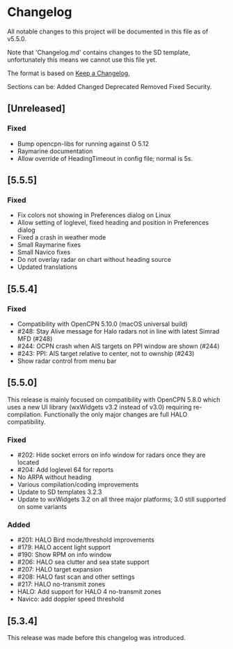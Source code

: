 # Changelog

All notable changes to this project will be documented in this file as of v5.5.0.

Note that 'Changelog.md' contains changes to the SD template, unfortunately this means we
cannot use this file yet.

The format is based on [Keep a Changelog](https://keepachangelog.com/en/1.0.0/),

Sections can be: Added Changed Deprecated Removed Fixed Security.

## [Unreleased]

### Fixed

- Bump opencpn-libs for running against O 5.12
- Raymarine documentation
- Allow override of HeadingTimeout in config file; normal is 5s.

## [5.5.5]

### Fixed
 
- Fix colors not showing in Preferences dialog on Linux
- Allow setting of loglevel, fixed heading and position in Preferences dialog
- Fixed a crash in weather mode
- Small Raymarine fixes
- Small Navico fixes
- Do not overlay radar on chart without heading source
- Updated translations

## [5.5.4]

### Fixed

- Compatibility with OpenCPN 5.10.0 (macOS universal build)
- #248: Stay Alive message for Halo radars not in line with latest Simrad MFD (#248)
- #244: OCPN crash when AIS targets on PPI window are shown (#244)
- #243: PPI: AIS target relative to center, not to ownship (#243)
- Show radar control from menu bar

## [5.5.0]

This release is mainly focused on compatibility with OpenCPN 5.8.0 which uses a new UI library
(wxWidgets v3.2 instead of v3.0) requiring re-compilation. Functionally the only major changes
are full HALO compatibility.

### Fixed

- #202: Hide socket errors on info window for radars once they are located
- #204: Add loglevel 64 for reports
- No ARPA without heading
- Various compilation/coding improvements
- Update to SD templates 3.2.3
- Update to wxWidgets 3.2 on all three major platforms; 3.0 still supported on some variants

### Added

- #201: HALO Bird mode/threshold improvements
- #179: HALO accent light support
- #190: Show RPM on info window
- #206: HALO sea clutter and sea state support
- #207: HALO target expansion
- #208: HALO fast scan and other settings
- #217: HALO no-transmit zones
- HALO: Add support for HALO 4 no-transmit zones
- Navico: add doppler speed threshold


## [5.3.4]

This release was made before this changelog was introduced.
